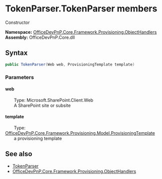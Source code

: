 # TokenParser.TokenParser members 
 Constructor   

**Namespace:** [OfficeDevPnP.Core.Framework.Provisioning.ObjectHandlers](OfficeDevPnP.Core.Framework.Provisioning.ObjectHandlers.md)  
**Assembly:** OfficeDevPnP.Core.dll  
## Syntax
```C#
public TokenParser(Web web, ProvisioningTemplate template)
```
### Parameters
#### web  
&emsp;&emsp;Type: Microsoft.SharePoint.Client.Web  
&emsp;&emsp;A SharePoint site or subsite  


#### template  
&emsp;&emsp;Type: [OfficeDevPnP.Core.Framework.Provisioning.Model.ProvisioningTemplate](OfficeDevPnP.Core.Framework.Provisioning.Model.ProvisioningTemplate.md)  
&emsp;&emsp;a provisioning template  


## See also
- [TokenParser](OfficeDevPnP.Core.Framework.Provisioning.ObjectHandlers.TokenParser.md)
- [OfficeDevPnP.Core.Framework.Provisioning.ObjectHandlers](OfficeDevPnP.Core.Framework.Provisioning.ObjectHandlers.md)
